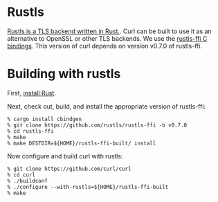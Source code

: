 # Rustls

[Rustls is a TLS backend written in Rust.](https://docs.rs/rustls/). Curl can
be built to use it as an alternative to OpenSSL or other TLS backends. We use
the [rustls-ffi C bindings](https://github.com/rustls/rustls-ffi/). This
version of curl depends on version v0.7.0 of rustls-ffi.

# Building with rustls

First, [install Rust](https://rustup.rs/).

Next, check out, build, and install the appropriate version of rustls-ffi:

    % cargo install cbindgen
    % git clone https://github.com/rustls/rustls-ffi -b v0.7.0
    % cd rustls-ffi
    % make
    % make DESTDIR=${HOME}/rustls-ffi-built/ install

Now configure and build curl with rustls:

    % git clone https://github.com/curl/curl
    % cd curl
    % ./buildconf
    % ./configure --with-rustls=${HOME}/rustls-ffi-built
    % make
